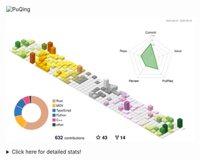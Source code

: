 ![PuQing](https://user-images.githubusercontent.com/27223114/171565019-9a56fae6-b08b-421f-99db-7e830da42371.png)

![](./profile-3d-contrib/profile-season-animate.svg)

<details>
<summary>Click here for detailed stats!</summary>

<!--START_SECTION:waka-->
![Lines of code](https://img.shields.io/badge/From%20Hello%20World%20I%27ve%20Written-2.3%20million%20lines%20of%20code-blue)

**🐱 My GitHub Data** 

> 📦 451.8 kB Used in GitHub's Storage 
 > 
> 🏆 316 Contributions in the Year 2025
 > 
> 🚫 Not Opted to Hire
 > 
> 📜 32 Public Repositories 
 > 
> 🔑 34 Private Repositories 
 > 
**I'm an Early 🐤** 

```text
🌞 Morning                828 commits         ██░░░░░░░░░░░░░░░░░░░░░░░   09.58 % 
🌆 Daytime                3731 commits        ███████████░░░░░░░░░░░░░░   43.15 % 
🌃 Evening                1989 commits        ██████░░░░░░░░░░░░░░░░░░░   23.00 % 
🌙 Night                  2098 commits        ██████░░░░░░░░░░░░░░░░░░░   24.27 % 
```


📊 **This Week I Spent My Time On** 

```text
💬 Programming Languages: 
Python                   11 hrs 34 mins      ██████████████████░░░░░░░   72.88 % 
JSON                     1 hr 35 mins        ██░░░░░░░░░░░░░░░░░░░░░░░   09.97 % 
TypeScript               1 hr 2 mins         ██░░░░░░░░░░░░░░░░░░░░░░░   06.60 % 
Other                    26 mins             █░░░░░░░░░░░░░░░░░░░░░░░░   02.74 % 
Text                     13 mins             ░░░░░░░░░░░░░░░░░░░░░░░░░   01.46 % 

🔥 Editors: 
VS Code                  15 hrs 53 mins      █████████████████████████   100.00 % 

💻 Operating System: 
Linux                    13 hrs 24 mins      █████████████████████░░░░   84.39 % 
Mac                      1 hr 23 mins        ██░░░░░░░░░░░░░░░░░░░░░░░   08.81 % 
WSL                      1 hr 4 mins         ██░░░░░░░░░░░░░░░░░░░░░░░   06.80 % 
```


<!--END_SECTION:waka-->
</details>
